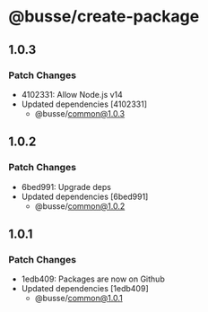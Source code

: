 # @busse/create-package

## 1.0.3

### Patch Changes

- 4102331: Allow Node.js v14
- Updated dependencies [4102331]
  - @busse/common@1.0.3

## 1.0.2

### Patch Changes

- 6bed991: Upgrade deps
- Updated dependencies [6bed991]
  - @busse/common@1.0.2

## 1.0.1

### Patch Changes

- 1edb409: Packages are now on Github
- Updated dependencies [1edb409]
  - @busse/common@1.0.1
